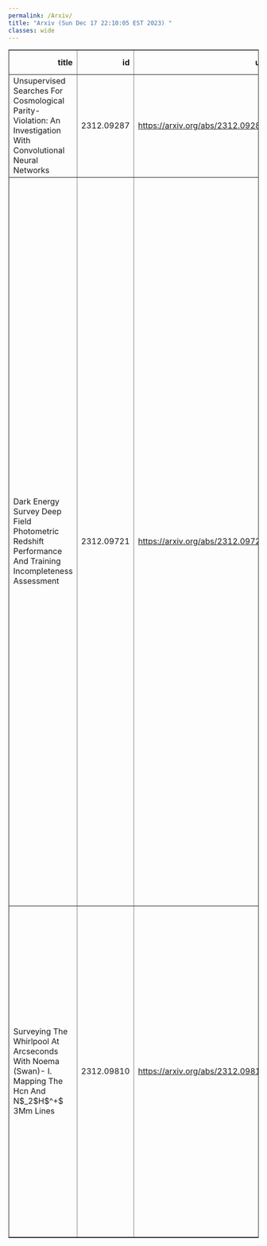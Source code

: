 ```yaml
---
permalink: /Arxiv/
title: "Arxiv (Sun Dec 17 22:10:05 EST 2023) "
classes: wide
---
```

<table border="1" class="dataframe">
  <thead>
    <tr style="text-align: right;">
      <th>title</th>
      <th>id</th>
      <th>url</th>
      <th>authors</th>
      <th>Local Authors</th>
    </tr>
  </thead>
  <tbody>
    <tr>
      <td>Unsupervised Searches For Cosmological Parity-Violation: An   Investigation With Convolutional Neural Networks</td>
      <td>2312.09287</td>
      <td><a href="https://arxiv.org/abs/2312.09287" target="_blank">https://arxiv.org/abs/2312.09287</a></td>
      <td>Peter L. Taylor, Matthew Craigie, Yuan-Sen Ting</td>
      <td>Peter Taylor</td>
    </tr>
    <tr>
      <td>Dark Energy Survey Deep Field Photometric Redshift Performance And   Training Incompleteness Assessment</td>
      <td>2312.09721</td>
      <td><a href="https://arxiv.org/abs/2312.09721" target="_blank">https://arxiv.org/abs/2312.09721</a></td>
      <td>L. Toribio San Cipriano, J. De Vicente, I. Sevilla-Noarbe, W. G. Hartley, J. Myles, A. Amon, G. M. Bernstein, A. Choi, K. Eckert, R. A. Gruendl, I. Harrison, E. Sheldon, B. Yanny, M. Aguena, S. S. Allam, O. Alves, D. Bacon, D. Brooks, A. Campos, A. Carnero Rosell, J. Carretero, F. J. Castander, C. Conselice, L. N. Da Costa, M. E. S. Pereira, T. M. Davis, S. Desai, H. T. Diehl, P. Doel, I. Ferrero, J. Frieman, J. García-Bellido, E. Gaztañaga, G. Giannini, S. R. Hinton, D. L. Hollowood, K. Honscheid, D. J. James, K. Kuehn, S. Lee, C. Lidman, J. L. Marshall, J. Mena-Fernández, F. Menanteau, R. Miquel, A. Palmese, A. Pieres, A. A. Plazas Malagón, A. Roodman, E. Sanchez, M. Smith, M. Soares-Santos, E. Suchyta, M. E. C. Swanson, G. Tarle, M. Vincenzi, N. Weaverdyck, P. Wiseman</td>
      <td>Klaus Honscheid</td>
    </tr>
    <tr>
      <td>Surveying The Whirlpool At Arcseconds With Noema (Swan)- I. Mapping The   Hcn And N$_2$H$^+$ 3Mm Lines</td>
      <td>2312.09810</td>
      <td><a href="https://arxiv.org/abs/2312.09810" target="_blank">https://arxiv.org/abs/2312.09810</a></td>
      <td>Sophia K. Stuber, Jerome Pety, Eva Schinnerer, Frank Bigiel, Antonio Usero, Ivana Beslić, Miguel Querejeta, María J. Jiménez-Donaire, Adam Leroy, Jakob Den Brok, Lukas Neumann, Cosima Eibensteiner, Yu-Hsuan Teng, Ashley Barnes, Mélanie Chevance, Dario Colombo, Daniel A. Dale, Simon C. O. Glover, Daizhong Liu, Hsi-An Pan</td>
      <td>Adam Leroy</td>
    </tr>
  </tbody>
</table>